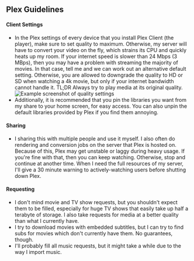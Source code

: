 ## Plex Guidelines  

#### Client Settings  
- In the Plex settings of every device that you install Plex Client (the player), make sure to set quality to maximum. Otherwise, my server will have to convert your video on the fly, which strains its CPU and quickly heats up my room. If your internet speed is slower than 24 Mbps (3 MBps), then you may have a problem with streaming the majority of movies. In that case, tell me and we can work out an alternative default setting. Otherwise, you are allowed to downgrade the quality to HD or SD when watching a 4k movie, but only if your internet bandwidth cannot handle it. 
TL;DR Always try to play media at its original quality.
![Example screenshot of quality settings](https://i.imgur.com/gJeTLfO.png)
- Additionally, it is recommended that you pin the libraries you want from my share to your home screen, for easy access. You can also unpin the default libraries provided by Plex if you find them annoying.  

#### Sharing  
- I sharing this with multiple people and use it myself. I also often do rendering and conversion jobs on the server that Plex is hosted on. Because of this, Plex may get unstable or laggy during heavy usage. If you're fine with that, then you can keep watching. Otherwise, stop and continue at another time. When I need the full resources of my server, I'll give a 30 minute warning to actively-watching users before shutting down Plex.  

#### Requesting  
- I don't mind movie and TV show requests, but you shouldn't expect them to be filled, especially for huge TV shows that easily take up half a terabyte of storage. I also take requests for media at a better quality than what I currently have.
- I try to download movies with embedded subtitles, but I can try to find subs for movies which don't currently have them. No guarantees, though.
- I'll probably fill all music requests, but it might take a while due to the way I import music.
